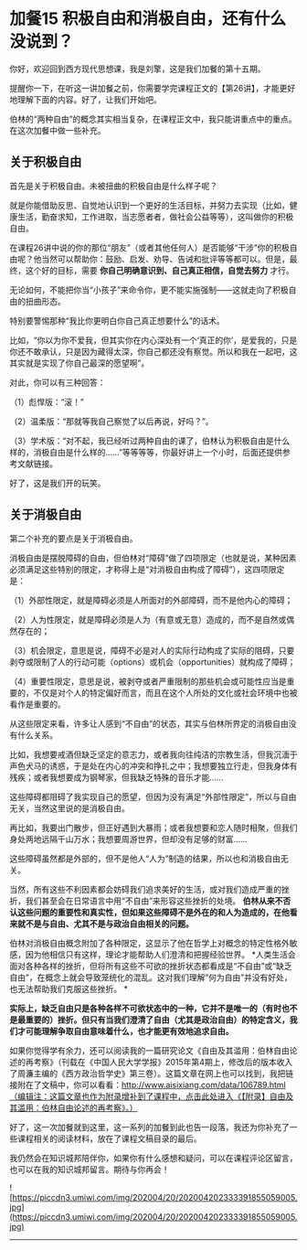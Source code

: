 # 加餐15 积极自由和消极自由，还有什么没说到？

你好，欢迎回到西方现代思想课，我是刘擎，这是我们加餐的第十五期。

提醒你一下，在听这一讲加餐之前，你需要学完课程正文的【第26讲】，才能更好地理解下面的内容。好了，让我们开始吧。

伯林的“两种自由”的概念其实相当复杂，在课程正文中，我只能讲重点中的重点。在这次加餐中做一些补充。

## 关于积极自由

首先是关于积极自由。未被扭曲的积极自由是什么样子呢？

就是你能借助反思、自觉地认识到一个更好的生活目标，并努力去实现（比如，健康生活，勤奋求知，工作进取，当志愿者者，做社会公益等等），这叫做你的积极自由。

在课程26讲中说的你的那位“朋友”（或者其他任何人）是否能够“干涉”你的积极自由呢？他当然可以帮助你：鼓励、启发、劝导、告诫和批评等等都可以。但是，最终，这个好的目标，需要 **你自己明确意识到、自己真正相信，自觉去努力** 才行。

无论如何，不能把你当“小孩子”来命令你，更不能实施强制——这就走向了积极自由的扭曲形态。

特别要警惕那种“我比你更明白你自己真正想要什么”的话术。

比如，“你以为你不爱我，但其实你在内心深处有一个‘真正的你’，是爱我的，只是你还不敢承认，只是因为藏得太深，你自己都还没有察觉。所以和我在一起吧，这其实就是实现了你自己最深的愿望啊”。

对此，你可以有三种回答：

（1）彪悍版：“滚！”

（2）温柔版：“那就等我自己察觉了以后再说，好吗？”。

（3）学术版：“对不起，我已经听过两种自由的课了，伯林认为积极自由是什么样的，消极自由是什么样的……”等等等等，你最好讲上一个小时，后面还提供参考文献链接。

好了，这是我们开的玩笑。

## 关于消极自由

第二个补充的要点是关于消极自由。

消极自由是摆脱障碍的自由，但伯林对“障碍”做了四项限定（也就是说，某种因素必须满足这些特别的限定，才称得上是“对消极自由构成了障碍”），这四项限定是：

（1）外部性限定，就是障碍必须是人所面对的外部障碍，而不是他内心的障碍；

（2）人为性限定，就是障碍必须是人为（有意或无意）造成的，而不是自然或偶然存在的；

（3）机会限定，意思是说，障碍不必是对人的实际行动构成了实际的阻碍，只要剥夺或限制了人的行动可能（options）或机会（opportunities）就构成了障碍；

（4）重要性限定，意思是说，被剥夺或者严重限制的那些机会或可能性应当是重要的，不仅是对个人的特定偏好而言，而且在这个人所处的文化或社会环境中也被看作是重要的。

从这些限定来看，许多让人感到“不自由”的状态，其实与伯林所界定的消极自由没有什么关系。

比如，我想要戒酒但缺乏坚定的意志力，或者我向往纯洁的宗教生活，但我沉湎于声色犬马的诱惑，于是处在内心的冲突和挣扎之中；我想要独立行走，但我身体有残疾；或者我想要成为钢琴家，但我缺乏特殊的音乐才能……

这些障碍都阻碍了我实现自己的愿望，但因为没有满足“外部性限定”，所以与自由无关，当然这里说的是消极自由。

再比如，我要出门散步，但正好遇到大暴雨；或者我想要和恋人随时相聚，但我们身处两地远隔千山万水；我想要周游世界，但却没有足够的财富……

这些障碍虽然都是外部的，但不是他人“人为”制造的结果，所以也和消极自由无关。 

当然，所有这些不利因素都会妨碍我们追求美好的生活，或对我们造成严重的挫折，我们甚至会在日常语言中用“不自由”来形容这些挫折的处境。 **伯林从来不否认这些问题的重要性和真实性，但如果这些障碍不是外在的和人为造成的，在他看来就不是与自由、尤其不是与政治自由相关的问题。**

伯林对消极自由概念附加了各种限定，这显示了他在哲学上对概念的特定性格外敏感，因为他相信只有这样，理论才能帮助人们澄清和把握经验世界。 *人类生活会面对各种各样的挫折，但将所有这些不可欲的挫折状态都看成是“不自由”或“缺乏自由”，在概念上就会导致笼统化的混乱。这对我们理解“何为自由”并没有好处，也无法帮助我们克服这些挫折。 *

 **实际上，缺乏自由只是各种各样不可欲状态中的一种，它并不是唯一的（有时也不是最重要的）挫折。但只有当我们澄清了自由（尤其是政治自由）的特定含义，我们才可能理解争取自由意味着什么，也才能更有效地追求自由。**

如果你觉得学有余力，还可以阅读我的一篇研究论文《自由及其滥用：伯林自由论述的再考察》（刊载在《中国人民大学学报》2015年第4期上，修改后的版本收入了周濂主编的《西方政治哲学史》第三卷）。这篇文章在网上也可以找到，我把链接附在了文稿中，你可以看看：http://www.aisixiang.com/data/106789.html（编辑注：这篇文章也作为附录增补到了课程中，点击此处进入《【附录】自由及其滥用：伯林自由论述的再考察》。）

好了，这一次加餐就到这里，这一系列的加餐到此也告一段落，我还为你补充了一些课程相关的阅读材料，放在了课程文稿目录的最后。

我仍然会在知识城邦陪伴你，如果你有什么感想和疑问，可以在课程评论区留言，也可以在我的知识城邦留言。期待与你再会！

![https://piccdn3.umiwi.com/img/202004/20/202004202333391855059005.jpg](https://piccdn3.umiwi.com/img/202004/20/202004202333391855059005.jpg)

---

